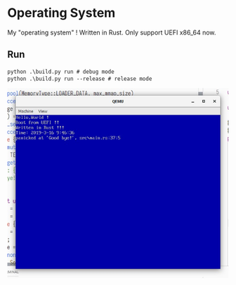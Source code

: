 # Operating System

My "operating system" ! Written in Rust. Only support UEFI x86_64 now.

## Run

```shell
python .\build.py run # debug mode
python .\build.py run --release # release mode
```

![os](./doc/os.jpg)